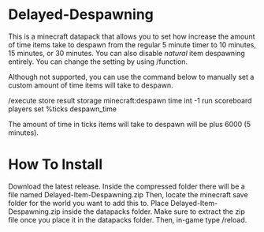 # Delayed-Despawning
This is a minecraft datapack that allows you to set how increase the amount of time items take to despawn from the regular 5 minute timer to 10 minutes, 15 minutes, or 30 minutes. You can also disable *natural* item despawning entirely. You can change the setting by using /function.

Although not supported, you can use the command below to manually set a custom amount of time items will take to despawn.

/execute store result storage minecraft:despawn time int -1 run scoreboard players set %ticks despawn_time <ticks>

The amount of time in ticks items will take to despawn will be <ticks> plus 6000 (5 minutes).

# How To Install
Download the latest release. Inside the compressed folder there will be a file named Delayed-Item-Despawning.zip
Then, locate the minecraft save folder for the world you want to add this to. Place Delayed-Item-Despawning.zip inside the datapacks folder. Make sure to extract the zip file once you place it in the datapacks folder. Then, in-game type /reload.
